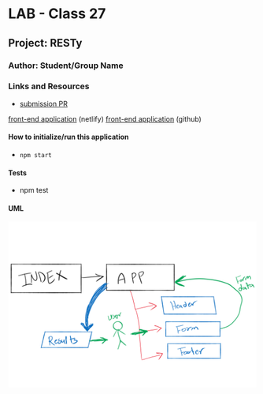 # LAB - Class 27

## Project: RESTy

### Author: Student/Group Name

### Links and Resources

- [submission PR](https://github.com/diana96alazzam-401-advanced-javascript/resty/pull/1/)
<!-- - [ci/cd](http://xyz.com) (GitHub Actions) 
- [back-end server url](http://xyz.com) (when applicable) -->
[front-end application](https://sharp-poincare-46f5f6.netlify.app/) (netlify)
[front-end application](https://sharp-poincare-46f5f6.netlify.app/) (github)



#### How to initialize/run this application

- `npm start`

#### Tests

- npm test

#### UML

![lab27-uml](./assets/lab27-uml.png)

